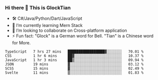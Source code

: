 ### Hi there 👋 This is GlockTian

- 🛠️ C#/Java/Python/Dart/JavaScript
- 🌱 I’m currently learning Mern Stack
- 👯 I’m looking to collaborate on Cross-platform application
- ⚡ Fun fact: "Glock" is a German word for Bell. "Tian" is a Chinese word for More.


<!--START_SECTION:waka-->

```text
TypeScript   7 hrs 27 mins   █████████████████▓░░░░░░░   70.01 %
CSS          1 hr 6 mins     ██▓░░░░░░░░░░░░░░░░░░░░░░   10.37 %
JavaScript   1 hr 3 mins     ██▒░░░░░░░░░░░░░░░░░░░░░░   09.94 %
JSON         19 mins         ▓░░░░░░░░░░░░░░░░░░░░░░░░   03.12 %
SCSS         15 mins         ▓░░░░░░░░░░░░░░░░░░░░░░░░   02.49 %
Svelte       11 mins         ▒░░░░░░░░░░░░░░░░░░░░░░░░   01.83 %
```

<!--END_SECTION:waka-->

<!--
**GlockTian/GlockTian** is a ✨ _special_ ✨ repository because its `README.md` (this file) appears on your GitHub profile.

Here are some ideas to get you started:

- 🔭 I’m currently working on ...
- 🌱 I’m currently learning ...
- 👯 I’m looking to collaborate on ...
- 🤔 I’m looking for help with ...
- 💬 Ask me about ...
- 📫 How to reach me: ...
- 😄 Pronouns: ...
- ⚡ Fun fact: ...
-->
